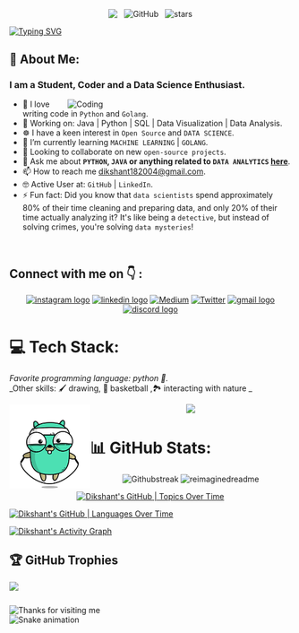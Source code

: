 <br>

<div align="center">
    <img src="https://komarev.com/ghpvc/?username=dikshant182004&&style=flat-square" align="center" />
    &nbsp;
    <img alt="GitHub" src="https://img.shields.io/badge/dynamic/json?logo=github&label=Followers&query=%24.data.totalSubs&url=https%3A%2F%2Fapi.spencerwoo.com%2Fsubstats%2F%3Fsource%3Dgithub%26queryKey%3Ddikshant182004&longCache=true" align="center" />
    &nbsp;
    <img src="https://img.shields.io/github/stars/dikshant182004?label=Stars" alt="stars" align="center">
</div>

<a href="https://git.io/typing-svg"><img src="https://readme-typing-svg.demolab.com?font=Poetsen+One&weight=900&size=45&duration=4000&pause=1000&color=0AF7E5&background=FFFFFE00&center=true&vCenter=true&random=false&width=1000&height=99&lines=Hi+%F0%9F%91%8B%2C+I'm+Dikshant+Jha+!!!" alt="Typing SVG" /></a>

## 💫 About Me:
### **I am a Student, Coder and a Data Science Enthusiast.**

<img align="right" alt="Coding" width="400" src="https://media.tenor.com/SxJQcg2-UGkAAAAC/working-from.gif">

- 🧑 I love writing code in `Python` and `Golang`.
- 🔭 Working on: Java | Python | SQL | Data Visualization | Data Analysis.
- ☸️ I have a keen interest in `Open Source` and `DATA SCIENCE`.
- 🌱 I’m currently learning `MACHINE LEARNING` | `GOLANG`.
- 👯 Looking to collaborate on new `open-source projects`.
- 💬 Ask me about **`PYTHON`, `JAVA` or anything related to `DATA ANALYTICS` [here](https://github.com/dikshant182004/dikshant182004/issues)**.
- 📫 How to reach me [dikshant182004@gmail.com](mailto:dikshant182004@gmail.com).
- 🤓 Active User at: `GitHub` | `LinkedIn`.
- ⚡ Fun fact: Did you know that `data scientists` spend approximately 80% of their time cleaning and preparing data, and only 20% of their time actually analyzing it? It's like being a `detective`, but instead of solving crimes, you're solving `data mysteries`!

<br/>
          
## Connect with me on 👇 :

<div align="center">
    <a href="https://www.instagram.com/dikshant182022/"> <img src="https://img.shields.io/static/v1?message=Instagram&logo=instagram&label=&color=E4405F&logoColor=white&labelColor=&style=for-the-badge" height="35" alt="instagram logo"  /></a>
    <a href="https://www.linkedin.com/in/dikshant-jha-a7b65624a/"> <img src="https://img.shields.io/static/v1?message=LinkedIn&logo=linkedin&label=&color=0077B5&logoColor=white&labelColor=&style=for-the-badge" height="35" alt="linkedin logo"  /></a>
    <a href="https://medium.com/@dikshant182004"><img src="https://img.shields.io/badge/Medium-12100E?logo=medium&logoColor=white" height="35" alt="Medium" ></a>
    <a href="https://x.com/Dikshantjha2"><img src="https://img.shields.io/badge/Twitter-%231DA1F2.svg?logo=Twitter&logoColor=white" height="35" alt="Twitter" ></a>
    <a href="mailto:dikshant182004@gmail.com">  <img src="https://img.shields.io/static/v1?message=Gmail&logo=gmail&label=&color=D14836&logoColor=white&labelColor=&style=for-the-badge" height="35" alt="gmail logo"  /></a>
    <a href="https://discord.com/channels/@me"> <img src="https://img.shields.io/static/v1?message=Discord&logo=discord&label=&color=7289DA&logoColor=white&labelColor=&style=for-the-badge" height="35" alt="discord logo"  /></a>
</div>

# 💻 Tech Stack:

_Favorite programming language: python :snake:._  
_Other skills: :paintbrush: drawing, 🏀 basketball ,🏞️  interacting with nature _

<div style="float: left;">
    <img height="150" src="golang_jump.gif" />
</div>

<div align="center">
  <a href="https://skillicons.dev">
    <img src="https://skillicons.dev/icons?i=git,github,python,java,c,c++,numpy" />
  </a>
</div>

# 📊 GitHub Stats:

<div align="center">
  <img src="https://github-readme-streak-stats.herokuapp.com/?user=dikshant182004&theme=shades-of-purple&hide_border=false" alt="Githubstreak" />
  <img src="https://myreadme.vercel.app/api/embed/dikshant182004?panels=userstatistics,toplanguages,commitgraph" alt="reimaginedreadme" />

[![Dikshant's GitHub | Topics Over Time](https://stats.quine.sh/dikshant182004/topics-over-time?theme=dark)](https://quine.sh?utm_source=widgets&utm_campaign=dikshant182004)
  
</div>

[![Dikshant's GitHub | Languages Over Time](https://stats.quine.sh/dikshant182004/languages-over-time?theme=dark)](https://quine.sh?utm_source=widgets&utm_campaign=dikshant182004)

<a href="https://github.com/ashutosh00710/github-readme-activity-graph">
  <img alt="Dikshant's Activity Graph" src="https://github-readme-activity-graph.vercel.app/graph/?username=dikshant182004&bg_color=1F222E&color=F8D866&line=F85D7F&point=FFFFFF&hide_border=true" />
</a>
  
## 🏆 GitHub Trophies
![](https://github-profile-trophy.vercel.app/?username=dikshant182004&theme=radical&no-frame=false&no-bg=true&margin-w=4)


###

<img height="120" alt="Thanks for visiting me" width="100%" src="https://raw.githubusercontent.com/BrunnerLivio/brunnerlivio/master/images/marquee.svg" />
<br clear="both">

<img src="https://raw.githubusercontent.com/dikshant182004/dikshant182004/output/snake.svg" alt="Snake animation" />

###
